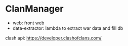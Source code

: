 # ClanManager

- web: front web
- data-extractor: lambda to extract war data and fill db

clash api: https://developer.clashofclans.com/